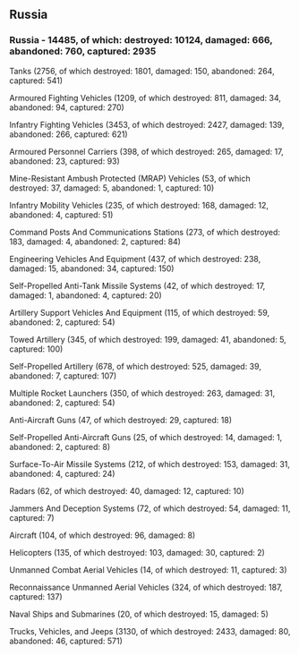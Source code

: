 
 
 ## Russia
 
 ### Russia - 14485, of which: destroyed: 10124, damaged: 666, abandoned: 760, captured: 2935

 

 

 Tanks (2756, of which destroyed: 1801, damaged: 150, abandoned: 264, captured: 541)

 Armoured Fighting Vehicles (1209, of which destroyed: 811, damaged: 34, abandoned: 94, captured: 270)

 Infantry Fighting Vehicles (3453, of which destroyed: 2427, damaged: 139, abandoned: 266, captured: 621)

 Armoured Personnel Carriers (398, of which destroyed: 265, damaged: 17, abandoned: 23, captured: 93)

 Mine-Resistant Ambush Protected (MRAP) Vehicles (53, of which destroyed: 37, damaged: 5, abandoned: 1, captured: 10)

 Infantry Mobility Vehicles (235, of which destroyed: 168, damaged: 12, abandoned: 4, captured: 51)

 Command Posts And Communications Stations (273, of which destroyed: 183, damaged: 4, abandoned: 2, captured: 84)

 Engineering Vehicles And Equipment (437, of which destroyed: 238, damaged: 15, abandoned: 34, captured: 150)

 Self-Propelled Anti-Tank Missile Systems (42, of which destroyed: 17, damaged: 1, abandoned: 4, captured: 20)

 Artillery Support Vehicles And Equipment (115, of which destroyed: 59, abandoned: 2, captured: 54)

 Towed Artillery (345, of which destroyed: 199, damaged: 41, abandoned: 5, captured: 100)

 Self-Propelled Artillery (678, of which destroyed: 525, damaged: 39, abandoned: 7, captured: 107)

 Multiple Rocket Launchers (350, of which destroyed: 263, damaged: 31, abandoned: 2, captured: 54)

 Anti-Aircraft Guns (47, of which destroyed: 29, captured: 18)

 Self-Propelled Anti-Aircraft Guns (25, of which destroyed: 14, damaged: 1, abandoned: 2, captured: 8)

 Surface-To-Air Missile Systems (212, of which destroyed: 153, damaged: 31, abandoned: 4, captured: 24)

 Radars (62, of which destroyed: 40, damaged: 12, captured: 10)

 Jammers And Deception Systems (72, of which destroyed: 54, damaged: 11, captured: 7)

 Aircraft (104, of which destroyed: 96, damaged: 8)

 Helicopters (135, of which destroyed: 103, damaged: 30, captured: 2)

 Unmanned Combat Aerial Vehicles (14, of which destroyed: 11, captured: 3)

 Reconnaissance Unmanned Aerial Vehicles (324, of which destroyed: 187, captured: 137)

 Naval Ships and Submarines (20, of which destroyed: 15, damaged: 5)

 Trucks, Vehicles, and Jeeps (3130, of which destroyed: 2433, damaged: 80, abandoned: 46, captured: 571)

